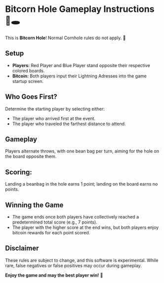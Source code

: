 # Bitcorn Hole Gameplay Instructions 🌽🕳️
This is **Bitcorn Hole**! Normal Cornhole rules do not apply. 🤠

## Setup
- **Players:** Red Player and Blue Player stand opposite their respective colored boards.
- **Bitcoin:** Both players input their Lightning Adresses into the game startup screen.

## Who Goes First?
Determine the starting player by selecting either:
- The player who arrived first at the event.
- The player who traveled the farthest distance to attend.

## Gameplay
Players alternate throws, with one bean bag per turn, aiming for the hole on the board opposite them.

## Scoring:
Landing a beanbag in the hole earns 1 point; landing on the board earns no points. 

## Winning the Game
- The game ends once both players have collectively reached a predetermined total score (e.g., 7 points).
- The player with the higher score at the end wins, but both players enjoy bitcoin rewards for each point scored.

## Disclaimer
These rules are subject to change, and this software is experimental. While rare, false negatives or false positives may occur during gameplay.

**Enjoy the game and may the best player win!** 🌽
